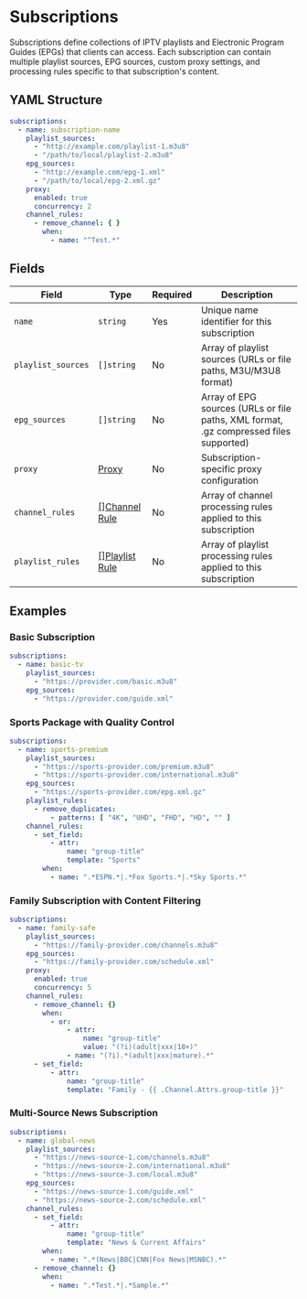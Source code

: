 # Subscriptions

Subscriptions define collections of IPTV playlists and Electronic Program Guides (EPGs) that clients can access. Each
subscription can contain multiple playlist sources, EPG sources, custom proxy settings, and processing rules specific to
that subscription's content.

## YAML Structure

```yaml
subscriptions:
  - name: subscription-name
    playlist_sources:
      - "http://example.com/playlist-1.m3u8"
      - "/path/to/local/playlist-2.m3u8"
    epg_sources:
      - "http://example.com/epg-1.xml"
      - "/path/to/local/epg-2.xml.gz"
    proxy:
      enabled: true
      concurrency: 2
    channel_rules:
      - remove_channel: { }
        when:
          - name: "^Test.*"
```

## Fields

| Field              | Type                                         | Required | Description                                                                           |
|--------------------|----------------------------------------------|----------|---------------------------------------------------------------------------------------|
| `name`             | `string`                                     | Yes      | Unique name identifier for this subscription                                          |
| `playlist_sources` | `[]string`                                   | No       | Array of playlist sources (URLs or file paths, M3U/M3U8 format)                       |
| `epg_sources`      | `[]string`                                   | No       | Array of EPG sources (URLs or file paths, XML format, .gz compressed files supported) |
| `proxy`            | [Proxy](./proxy.md)                          | No       | Subscription-specific proxy configuration                                             |
| `channel_rules`    | [[]Channel Rule](./channel_rules/index.md) | No       | Array of channel processing rules applied to this subscription                        |
| `playlist_rules`   | [[]Playlist Rule](./playlist_rules/index.md) | No       | Array of playlist processing rules applied to this subscription                       |

## Examples

### Basic Subscription

```yaml
subscriptions:
  - name: basic-tv
    playlist_sources:
      - "https://provider.com/basic.m3u8"
    epg_sources:
      - "https://provider.com/guide.xml"
```

### Sports Package with Quality Control

```yaml
subscriptions:
  - name: sports-premium
    playlist_sources:
      - "https://sports-provider.com/premium.m3u8"
      - "https://sports-provider.com/international.m3u8"
    epg_sources:
      - "https://sports-provider.com/epg.xml.gz"
    playlist_rules:
      - remove_duplicates:
          - patterns: [ "4K", "UHD", "FHD", "HD", "" ]
    channel_rules:
      - set_field:
          - attr:
              name: "group-title"
              template: "Sports"
        when:
          - name: ".*ESPN.*|.*Fox Sports.*|.*Sky Sports.*"
```

### Family Subscription with Content Filtering

```yaml
subscriptions:
  - name: family-safe
    playlist_sources:
      - "https://family-provider.com/channels.m3u8"
    epg_sources:
      - "https://family-provider.com/schedule.xml"
    proxy:
      enabled: true
      concurrency: 5
    channel_rules:
      - remove_channel: {}
        when:
          - or:
              - attr:
                  name: "group-title"
                  value: "(?i)(adult|xxx|18+)"
              - name: "(?i).*(adult|xxx|mature).*"
      - set_field:
          - attr:
              name: "group-title"
              template: "Family - {{ .Channel.Attrs.group-title }}"
```

### Multi-Source News Subscription

```yaml
subscriptions:
  - name: global-news
    playlist_sources:
      - "https://news-source-1.com/channels.m3u8"
      - "https://news-source-2.com/international.m3u8"
      - "https://news-source-3.com/local.m3u8"
    epg_sources:
      - "https://news-source-1.com/guide.xml"
      - "https://news-source-2.com/schedule.xml"
    channel_rules:
      - set_field:
          - attr:
              name: "group-title"
              template: "News & Current Affairs"
        when:
          - name: ".*(News|BBC|CNN|Fox News|MSNBC).*"
      - remove_channel: {}
        when:
          - name: ".*Test.*|.*Sample.*"
```

